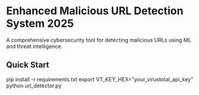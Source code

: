 # Enhanced Malicious URL Detection System 2025

A comprehensive cybersecurity tool for detecting malicious URLs using ML and threat intelligence.

## Quick Start
pip install -r requirements.txt
export VT_KEY_HEX="your_virustotal_api_key"
python url_detector.py
```
